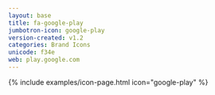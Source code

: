 ```yaml
---
layout: base
title: fa-google-play
jumbotron-icon: google-play
version-created: v1.2
categories: Brand Icons
unicode: f34e
web: play.google.com
---
```


{% include examples/icon-page.html icon="google-play" %}
